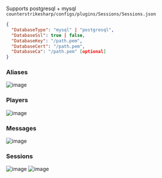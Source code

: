 Supports postgresql + mysql
`counterstrikesharp/configs/plugins/Sessions/Sessions.json`
```json
{
  "DatabaseType": "mysql" | "postgresql",
  "DatabaseSsl": true | false,
  "DatabaseKey": "/path.pem",
  "DatabaseCert": "/path.pem",
  "DatabaseCa": "/path.pem" [optional]
}
```
### Aliases
![image](https://github.com/oscar-wos/Sessions/assets/29248751/983c65eb-746a-4759-9b39-76efded4177b)

### Players
![image](https://github.com/oscar-wos/Sessions/assets/29248751/7edd304a-6b4c-4d22-98b5-54cd24cba64c)

### Messages
![image](https://github.com/oscar-wos/Sessions/assets/29248751/097d1018-9c78-418e-8583-1d454721a800)

### Sessions
![image](https://github.com/oscar-wos/Sessions/assets/29248751/278eadbd-e76c-4801-ab07-f9d4933955af)
![image](https://github.com/oscar-wos/Sessions/assets/29248751/331a4858-6611-476a-ba8e-ddd43fa6ede0)
